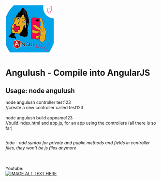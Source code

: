 

<img src='https://github.com/yeoni8/angulush/blob/master/smalllogo.png?raw=true'>

<h1>
Angulush - Compile into AngularJS
</h1>

<h2>
Usage: node angulush
</h2>



node angulush controller test123<br>    //create a new controller called test123<br><br>
node angulush build appname123<br>      //build index.html and app.js, for an app using the controllers (all there is so far)<br><br>

<i>todo - add syntax for private and public methods and fields in controller files, they won't be js files anymore</i>
<br><br><br><br>
Youtube:<br>
[![IMAGE ALT TEXT HERE](http://img.youtube.com/vi/XglAM685N0w/0.jpg)](http://www.youtube.com/watch?v=XglAM685N0w)




